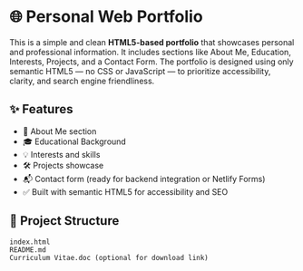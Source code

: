 # 🌐 Personal Web Portfolio

This is a simple and clean **HTML5-based portfolio** that showcases personal and professional information. It includes sections like About Me, Education, Interests, Projects, and a Contact Form. The portfolio is designed using only semantic HTML5 — no CSS or JavaScript — to prioritize accessibility, clarity, and search engine friendliness.

## ✨ Features

- 📝 About Me section
- 🎓 Educational Background
- 💡 Interests and skills
- 🛠️ Projects showcase
- 📬 Contact form (ready for backend integration or Netlify Forms)
- ✅ Built with semantic HTML5 for accessibility and SEO

## 📂 Project Structure

```plaintext
index.html
README.md
Curriculum Vitae.doc (optional for download link)
